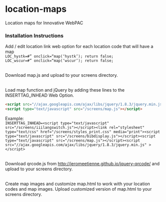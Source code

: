 # location-maps
Location maps for Innovative WebPAC

### Installation Instructions
Add / edit location link web option for each location code that will have a map
<br/>`LOC_hystk=#” onclick=“map(‘hystk’); return false;`
<br/>`LOC_wscur=#” onclick=“map(‘wscur’); return false;`

<br/>Download map.js and upload to your screens directory.

<br/>Load map function and jQuery by adding these lines to the INSERTTAG_INHEAD Web Option.
```html
<script src="//ajax.googleapis.com/ajax/libs/jquery/1.8.3/jquery.min.js"></script>
<script type="text/javascript" src="/screens/map.js"></script>
```

Example:
<br/>`INSERTTAG_INHEAD=<script type="text/javascript" src="/screens/iiilangswitch.js"></script><link rel="stylesheet" type="text/css" href="/screens/styles_print.css" media="print"><script type="text/javascript" src="/screens/bibdisplay.js"></script><script type="text/javascript" src="/screens/map.js"></script><script src="//ajax.googleapis.com/ajax/libs/jquery/1.8.3/jquery.min.js" ></script>`

<br/> Download qrcode.js from http://jeromeetienne.github.io/jquery-qrcode/ and upload to your screens directory.

<br/>Create map images and customize map.html to work with your location codes and map images. Upload customized version of map.html to your screens directory.
